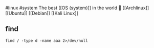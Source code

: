 #linux #system
The best [[OS (system)]] in the world 💙
[[Archlinux]] [[Ubuntu]] [[Debian]] [[Kali Linux]]

## find
`find / -type d -name aaa 2>/dev/null`
